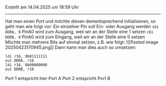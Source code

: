 Erstellt am 14.04.2025 um 18:59 Uhr

---
Hat man einen _Port_ und möchte diesen dementsprechend initialisieren, so geht man wie folgt vor:
Ein einzelner Pin soll Ein- oder Ausgang werden
 ``sbi DDRA, 0`` PinA0 wird zum Ausgang, weil wir an der Stelle eine 1 setzen
 ``cbi DDRB, 0`` PinA0 wird zum Eingang, weil wir an der Stelle eine 0 setzen
 Möchte man mehrere Bits auf einmal setzen, z.B. wie folgt: 
 ![[Pasted image 20250423170945.png]]
 Dann kann man dies auch so umsetzen:
 ```asmatmel
 ldi r16, 0b01111111
 out DDRA, r16
 ldi r16, 0b00000000
 out DDRB, r16
```
Port 1 entspricht hier Port A
Port 2 entspricht Port B